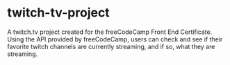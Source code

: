 # twitch-tv-project
A twitch.tv project created for the freeCodeCamp Front End Certificate. Using the API provided by freeCodeCamp, users can check and see if their favorite twitch channels are currently streaming, and if so, what they are streaming.

